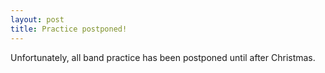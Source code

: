 ```yaml
---
layout: post
title: Practice postponed!
---
```

Unfortunately, all band practice has been postponed until after Christmas.
